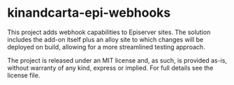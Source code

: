 # kinandcarta-epi-webhooks
This project adds webhook capabilities to Episerver sites. The solution includes the add-on itself plus an alloy site to which changes will be deployed on build, allowing for a more streamlined testing approach.

The project is released under an MIT license and, as such, is provided as-is, without warranty of any kind, express or implied. For full details see the license file.